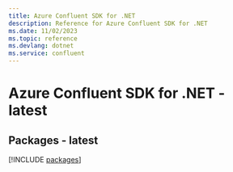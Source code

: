 ```yaml
---
title: Azure Confluent SDK for .NET
description: Reference for Azure Confluent SDK for .NET
ms.date: 11/02/2023
ms.topic: reference
ms.devlang: dotnet
ms.service: confluent
---
```

# Azure Confluent SDK for .NET - latest
## Packages - latest
[!INCLUDE [packages](confluent-index.md)]